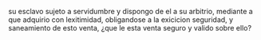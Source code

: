 su esclavo sujeto a servidumbre y dispongo de el a su arbitrio, mediante a que adquirio con lexitimidad, obligandose a la exicicion seguridad, y saneamiento de esto venta, ¿que le esta venta seguro y valido sobre ello?